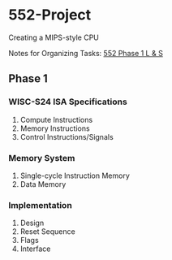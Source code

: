 # 552-Project
Creating a MIPS-style CPU

Notes for Organizing Tasks: [552 Phase 1 L & S](https://docs.google.com/document/d/1EIT2YE9qVkbk8FTKkhfBuAA56mgEnbDFtGcCBj3Gh_Q/edit?usp=sharing)

## Phase 1
### WISC-S24 ISA Specifications
1) Compute Instructions
2) Memory Instructions
3) Control Instructions/Signals

### Memory System   
1) Single-cycle Instruction Memory
2) Data Memory

### Implementation
1) Design
2) Reset Sequence
3) Flags
4) Interface
